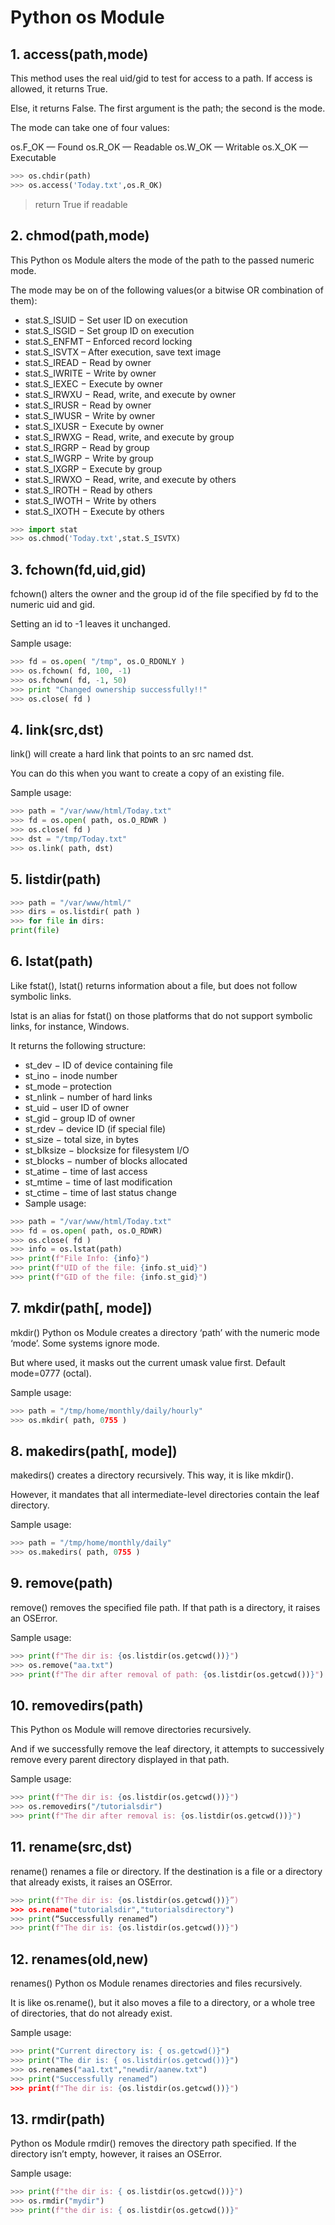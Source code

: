 # Python os Module

## 1. access(path,mode)

This method uses the real uid/gid to test for access to a path. If access is allowed, it returns True.

Else, it returns False. The first argument is the path; the second is the mode.

The mode can take one of four values:

os.F_OK  — Found
os.R_OK  — Readable
os.W_OK  — Writable
os.X_OK  — Executable

```python
>>> os.chdir(path)
>>> os.access('Today.txt',os.R_OK)
 ```
 > return True if readable


 
##  2. chmod(path,mode)
This Python os Module alters the mode of the path to the passed numeric mode.

The mode may be on of the following values(or a bitwise OR combination of them):

- stat.S_ISUID − Set user ID on execution
- stat.S_ISGID − Set group ID on execution
- stat.S_ENFMT – Enforced record locking
- stat.S_ISVTX – After execution, save text image
- stat.S_IREAD − Read by owner
- stat.S_IWRITE − Write by owner
- stat.S_IEXEC − Execute by owner
- stat.S_IRWXU − Read, write, and execute by owner
- stat.S_IRUSR − Read by owner
- stat.S_IWUSR − Write by owner
- stat.S_IXUSR − Execute by owner
- stat.S_IRWXG − Read, write, and execute by group
- stat.S_IRGRP − Read by group
- stat.S_IWGRP − Write by group
- stat.S_IXGRP − Execute by group
- stat.S_IRWXO − Read, write, and execute by others
- stat.S_IROTH − Read by others
- stat.S_IWOTH − Write by others
- stat.S_IXOTH − Execute by others

```python
>>> import stat
>>> os.chmod('Today.txt',stat.S_ISVTX)
 ```

 ##  3. fchown(fd,uid,gid)
 fchown() alters the owner and the group id of the file specified by fd to the numeric uid and gid.

Setting an id to -1 leaves it unchanged.

Sample usage:

```python
>>> fd = os.open( "/tmp", os.O_RDONLY )
>>> os.fchown( fd, 100, -1)
>>> os.fchown( fd, -1, 50)
>>> print "Changed ownership successfully!!"
>>> os.close( fd )
 ```
 
 ##  4. link(src,dst)
 link() will create a hard link that points to an src named dst.

You can do this when you want to create a copy of an existing file.

Sample usage:

```python
>>> path = "/var/www/html/Today.txt"
>>> fd = os.open( path, os.O_RDWR )
>>> os.close( fd )
>>> dst = "/tmp/Today.txt"
>>> os.link( path, dst)
 ```
 
 ## 5. listdir(path)
```python
>>> path = "/var/www/html/"
>>> dirs = os.listdir( path )
>>> for file in dirs:
print(file)
 ```
 
 ## 6. lstat(path)
 Like fstat(), lstat() returns information about a file, but does not follow symbolic links.

lstat is an alias for fstat() on those platforms that do not support symbolic links, for instance, Windows.

It returns the following structure:

- st_dev − ID of device containing file
- st_ino − inode number
- st_mode – protection
- st_nlink − number of hard links
- st_uid − user ID of owner
- st_gid − group ID of owner
- st_rdev − device ID (if special file)
- st_size − total size, in bytes
- st_blksize − blocksize for filesystem I/O
- st_blocks − number of blocks allocated
- st_atime − time of last access
- st_mtime − time of last modification
- st_ctime − time of last status change
- Sample usage:

```python
>>> path = "/var/www/html/Today.txt"
>>> fd = os.open( path, os.O_RDWR)
>>> os.close( fd )
>>> info = os.lstat(path)
>>> print(f"File Info: {info}")
>>> print(f"UID of the file: {info.st_uid}")
>>> print(f"GID of the file: {info.st_gid}")
 ```
 
  ## 7. mkdir(path[, mode])
mkdir() Python os Module creates a directory ‘path’ with the numeric mode ‘mode’. Some systems ignore mode.

But where used, it masks out the current umask value first.
Default mode=0777 (octal).

Sample usage:

```python
>>> path = "/tmp/home/monthly/daily/hourly"
>>> os.mkdir( path, 0755 )
 ```

 ## 8. makedirs(path[, mode])
 makedirs() creates a directory recursively. This way, it is like mkdir().

However, it mandates that all intermediate-level directories contain the leaf directory.

Sample usage:
```python
>>> path = "/tmp/home/monthly/daily"
>>> os.makedirs( path, 0755 )
 ```
 
 ## 9. remove(path)

remove() removes the specified file path. If that path is a directory, it raises an OSError.

Sample usage:
```python
>>> print(f"The dir is: {os.listdir(os.getcwd())}")
>>> os.remove("aa.txt")
>>> print(f"The dir after removal of path: {os.listdir(os.getcwd())}")
 ```

  ## 10. removedirs(path)
This Python os Module will remove directories recursively.

And if we successfully remove the leaf directory, it attempts to successively remove every parent directory displayed in that path.

Sample usage:
```python
>>> print(f"The dir is: {os.listdir(os.getcwd())}")
>>> os.removedirs("/tutorialsdir")
>>> print(f"The dir after removal is: {os.listdir(os.getcwd())}")
 ```

  ## 11. rename(src,dst)
  rename() renames a file or directory. If the destination is a file or a directory that already exists, it raises an OSError.

```python
>>> print(f"The dir is: {os.listdir(os.getcwd())}”)
>>> os.rename("tutorialsdir","tutorialsdirectory")
>>> print(“Successfully renamed”)
>>> print(f"The dir is: {os.listdir(os.getcwd())}")
 ```

  ##  12. renames(old,new)
renames() Python os Module renames directories and files recursively.

It is like os.rename(), but it also moves a file to a directory, or a whole tree of directories, that do not already exist.

Sample usage:

```python
>>> print("Current directory is: { os.getcwd()}")
>>> print("The dir is: { os.listdir(os.getcwd())}")
>>> os.renames("aa1.txt","newdir/aanew.txt")
>>> print("Successfully renamed”)
>>> print(f"The dir is: {os.listdir(os.getcwd())}")
 ```

  ## 13. rmdir(path)
Python os Module rmdir() removes the directory path specified. If the directory isn’t empty, however, it raises an OSError.

Sample usage:
```python
>>> print(f"the dir is: { os.listdir(os.getcwd())}")
>>> os.rmdir("mydir")
>>> print(f"the dir is: { os.listdir(os.getcwd())}"
 ```